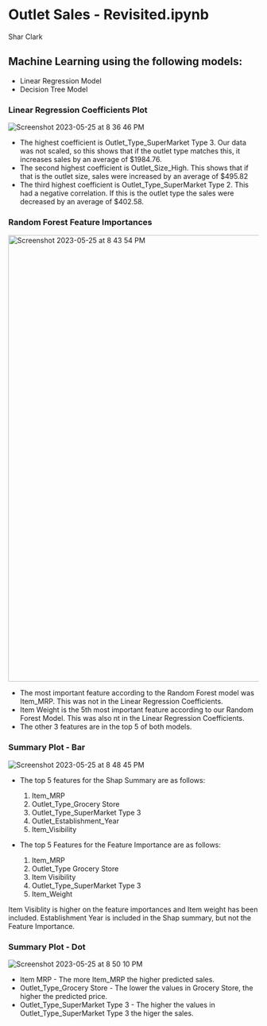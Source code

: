 # Outlet Sales - Revisited.ipynb

Shar Clark

## Machine Learning using the following models:
   - Linear Regression Model
   - Decision Tree Model

### Linear Regression Coefficients Plot

![Screenshot 2023-05-25 at 8 36 46 PM](https://github.com/sharclark/Project-1-Revisited.ipynb/assets/123594410/155911f9-7a13-4e33-8f30-b6ea042e5b45)

- The highest coefficient is Outlet_Type_SuperMarket Type 3. Our data was not scaled, so this shows that if the outlet type matches this, it increases sales by an average of $1984.76. 
- The second highest coefficient is Outlet_Size_High. This shows that if that is the outlet size, sales were increased by an average of $495.82
- The third highest coefficient is Outlet_Type_SuperMarket Type 2. This had a negative correlation. If this is the outlet type the sales were decreased by an average of $402.58. 

### Random Forest Feature Importances
<img width="899" alt="Screenshot 2023-05-25 at 8 43 54 PM" src="https://github.com/sharclark/Project-1-Revisited.ipynb/assets/123594410/a7409605-dfc6-490e-b3b1-fa06c4ce26b7">

- The most important feature according to the Random Forest model was Item_MRP. This was not in the Linear Regression Coefficients. 
- Item Weight is the 5th most important feature according to our Random Forest Model. This was also nt in the Linear Regression Coefficients. 
- The other 3 features are in the top 5 of both models. 

### Summary Plot - Bar 
![Screenshot 2023-05-25 at 8 48 45 PM](https://github.com/sharclark/Project-1-Revisited.ipynb/assets/123594410/2ff83365-b386-486a-b82e-368a2c61517d)

- The top 5 features for the Shap Summary are as follows:
    1. Item_MRP
    2. Outlet_Type_Grocery Store
    3. Outlet_Type_SuperMarket Type 3
    4. Outlet_Establishment_Year
    5. Item_Visibility
    
- The top 5 Features for the Feature Importance are as follows:
    1. Item_MRP
    2. Outlet_Type Grocery Store
    3. Item Visibility
    4. Outlet_Type_SuperMarket Type 3
    5. Item_Weight

Item Visiblity is higher on the feature importances and Item weight has been included. Establishment Year is included in the Shap summary, but not the Feature Importance.

### Summary Plot - Dot
![Screenshot 2023-05-25 at 8 50 10 PM](https://github.com/sharclark/Project-1-Revisited.ipynb/assets/123594410/47c30eeb-3ff8-4db8-9f52-ff98cd7ec66e)
- Item MRP - The more Item_MRP the higher predicted sales.
-  Outlet_Type_Grocery Store - The lower the values in Grocery Store, the higher the predicted price.
-  Outlet_Type_SuperMarket Type 3 - The higher the values in Outlet_Type_SuperMarket Type 3 the higer the sales.
